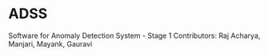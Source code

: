 # ADSS
Software for Anomaly Detection System - Stage 1
Contributors: Raj Acharya, Manjari, Mayank, Gauravi